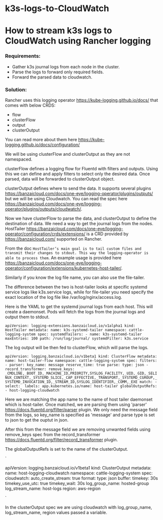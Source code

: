 # k3s-logs-to-CloudWatch
# How to stream k3s logs to CloudWatch using Rancher logging

### Requirements:

 - Gather k3s journal logs from each node in the cluster.
 - Parse the logs to forward only required fields.
 - Forward the parsed data to cloudwatch.

### Solution:

Rancher uses this logging operator https://kube-logging.github.io/docs/ that comes with below CRDS:
 
 - flow
 - clusterFlow
 - output
 - clusterOutput

You can read more about them here https://kube-logging.github.io/docs/configuration/

We will be using clusterFlow and clusterOutput as they are not namespaced.

clusterFlow defines a logging flow for Fluentd with filters and outputs. Using this we can define and apply filters to select only the desired data. Once parsed, data will be forwarded to clusterOutput object.

clusterOutput defines where to send the data. It supports several plugins https://banzaicloud.com/docs/one-eye/logging-operator/plugins/outputs/ but we will be using Cloudwatch. You can read the spec here https://banzaicloud.com/docs/one-eye/logging-operator/plugins/outputs/cloudwatch/.


Now we have clusterFlow to parse the data, and clusterOutput to define the destination of data. We need a way to get the journal logs from the nodes. HostTailer https://banzaicloud.com/docs/one-eye/logging-operator/configuration/crds/extensions/ is a CRD provided by https://banzaicloud.com/ supported on Rancher.

From the doc `HostTailer’s main goal is to tail custom files and transmit their changes to stdout. This way the logging-operator is able to process them`. An example usage is provided here https://banzaicloud.com/docs/one-eye/logging-operator/configuration/extensions/kubernetes-host-tailer/.

Similarly if you know the log file name, you can also use the file-tailer. 

The difference between the two is host-tailer looks at specific systemd service logs like k3s.service logs, while for file-tailer you need specify the exact location of the log file like /var/log/nginx/access.log. 

Here is the YAML to get the systemd journal logs from each host. This will create a daemonset. Pods will fetch the logs from the journal logs and output them to stdout.

`
apiVersion: logging-extensions.banzaicloud.io/v1alpha1
kind: HostTailer
metadata:
  name: k3s-systemd-tailer
  namespace: cattle-logging-system
spec:
  systemdTailers:
    - name: k3s-systemd-tailer
      maxEntries: 100
      path: /run/log/journal/
      systemdFilter: k3s.service
`

The log output will be then fed to clusterFlow, which will parse the logs.

`
apiVersion: logging.banzaicloud.io/v1beta1
kind: ClusterFlow
metadata:
  name: host-tailer-flow
  namespace: cattle-logging-system
spec:
  filters:
    - parser:
        key_name: message
        reserve_time: true
        parse:
          type: json
    - record_transformer:
        remove_keys: _CMDLINE,_BOOT_ID,_MACHINE_ID,PRIORITY,SYSLOG_FACILITY,_UID,_GID,_SELINUX_CONTEXT,_SYSTEMD_SLICE,_CAP_EFFECTIVE,_TRANSPORT,_SYSTEMD_CGROUP,_SYSTEMD_INVOCATION_ID,_STREAM_ID,SYSLOG_IDENTIFIER,_COMM,_EXE
  match:
    - select: 
        labels:
          app.kubernetes.io/name: host-tailer
  globalOutputRefs:
    - host-logging-cloudwatch
`

Here we are matching the app name to the name of host tailer daemonset which is host-tailer. Once matched, we are parsing them using 'parser' https://docs.fluentd.org/filter/parser plugin. We only need the message field from the logs, so key_name is specified as 'message' and parse type is set to json to get the ouptut in json.

After this from the message field we are removing unwanted fields using remove_keys spec from the record_transformer https://docs.fluentd.org/filter/record_transformer plugin.

The globalOutputRefs is set to the name of the clusterOutput. 

`

apiVersion: logging.banzaicloud.io/v1beta1
kind: ClusterOutput
metadata:
  name: host-logging-cloudwatch
  namespace: cattle-logging-system
spec:
  cloudwatch:
    auto_create_stream: true
    format:
      type: json
    buffer:
      timekey: 30s
      timekey_use_utc: true
      timekey_wait: 30s
    log_group_name: hosted-group
    log_stream_name: host-logs
    region: aws-region

`

In the clusterOutput spec we are using cloudwatch with log_group_name, log_stream_name, region values passed a variable.
